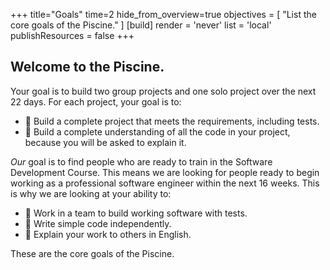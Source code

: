 +++
title="Goals"
time=2
hide_from_overview=true
objectives = [
  "List the core goals of the Piscine."
]
[build]
  render = 'never'
  list = 'local'
  publishResources = false
+++

## Welcome to the Piscine.

Your goal is to build two group projects and one solo project over the next 22 days. For each project, your goal is to:

- 🎯 Build a complete project that meets the requirements, including tests.
- 🎯 Build a complete understanding of all the code in your project, because you will be asked to explain it.

_Our_ goal is to find people who are ready to train in the Software Development Course. This means we are looking for people ready to begin working as a professional software engineer within the next 16 weeks. This is why we are looking at your ability to:

- 🎯 Work in a team to build working software with tests.
- 🎯 Write simple code independently.
- 🎯 Explain your work to others in English.

These are the core goals of the Piscine.
